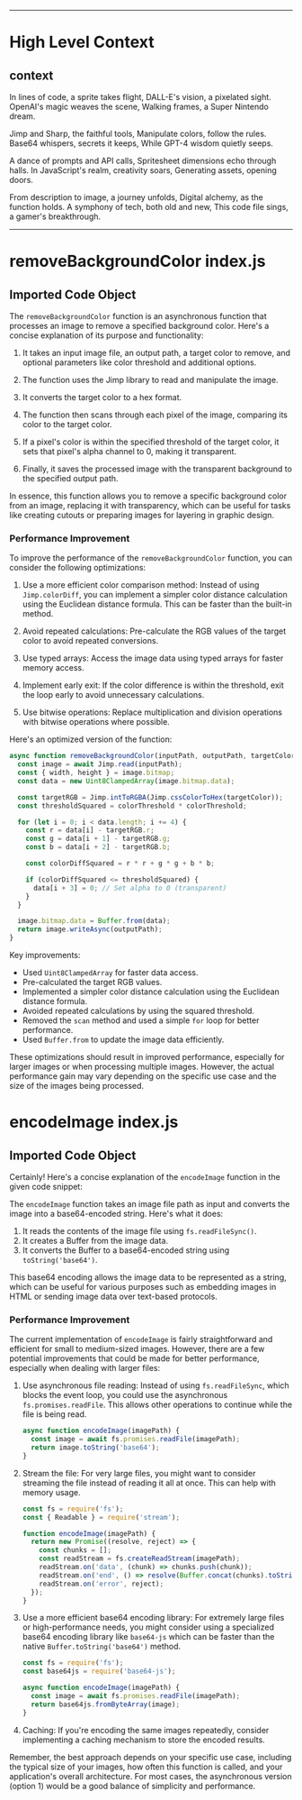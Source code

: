 

  ---
# High Level Context
## context
In lines of code, a sprite takes flight,
DALL-E's vision, a pixelated sight.
OpenAI's magic weaves the scene,
Walking frames, a Super Nintendo dream.

Jimp and Sharp, the faithful tools,
Manipulate colors, follow the rules.
Base64 whispers, secrets it keeps,
While GPT-4 wisdom quietly seeps.

A dance of prompts and API calls,
Spritesheet dimensions echo through halls.
In JavaScript's realm, creativity soars,
Generating assets, opening doors.

From description to image, a journey unfolds,
Digital alchemy, as the function holds.
A symphony of tech, both old and new,
This code file sings, a gamer's breakthrough.


---
# removeBackgroundColor index.js
## Imported Code Object
The `removeBackgroundColor` function is an asynchronous function that processes an image to remove a specified background color. Here's a concise explanation of its purpose and functionality:

1. It takes an input image file, an output path, a target color to remove, and optional parameters like color threshold and additional options.

2. The function uses the Jimp library to read and manipulate the image.

3. It converts the target color to a hex format.

4. The function then scans through each pixel of the image, comparing its color to the target color.

5. If a pixel's color is within the specified threshold of the target color, it sets that pixel's alpha channel to 0, making it transparent.

6. Finally, it saves the processed image with the transparent background to the specified output path.

In essence, this function allows you to remove a specific background color from an image, replacing it with transparency, which can be useful for tasks like creating cutouts or preparing images for layering in graphic design.

### Performance Improvement

To improve the performance of the `removeBackgroundColor` function, you can consider the following optimizations:

1. Use a more efficient color comparison method:
   Instead of using `Jimp.colorDiff`, you can implement a simpler color distance calculation using the Euclidean distance formula. This can be faster than the built-in method.

2. Avoid repeated calculations:
   Pre-calculate the RGB values of the target color to avoid repeated conversions.

3. Use typed arrays:
   Access the image data using typed arrays for faster memory access.

4. Implement early exit:
   If the color difference is within the threshold, exit the loop early to avoid unnecessary calculations.

5. Use bitwise operations:
   Replace multiplication and division operations with bitwise operations where possible.

Here's an optimized version of the function:

```javascript
async function removeBackgroundColor(inputPath, outputPath, targetColor, colorThreshold = 0, options = {}) {
  const image = await Jimp.read(inputPath);
  const { width, height } = image.bitmap;
  const data = new Uint8ClampedArray(image.bitmap.data);

  const targetRGB = Jimp.intToRGBA(Jimp.cssColorToHex(targetColor));
  const thresholdSquared = colorThreshold * colorThreshold;

  for (let i = 0; i < data.length; i += 4) {
    const r = data[i] - targetRGB.r;
    const g = data[i + 1] - targetRGB.g;
    const b = data[i + 2] - targetRGB.b;

    const colorDiffSquared = r * r + g * g + b * b;

    if (colorDiffSquared <= thresholdSquared) {
      data[i + 3] = 0; // Set alpha to 0 (transparent)
    }
  }

  image.bitmap.data = Buffer.from(data);
  return image.writeAsync(outputPath);
}
```

Key improvements:

- Used `Uint8ClampedArray` for faster data access.
- Pre-calculated the target RGB values.
- Implemented a simpler color distance calculation using the Euclidean distance formula.
- Avoided repeated calculations by using the squared threshold.
- Removed the `scan` method and used a simple `for` loop for better performance.
- Used `Buffer.from` to update the image data efficiently.

These optimizations should result in improved performance, especially for larger images or when processing multiple images. However, the actual performance gain may vary depending on the specific use case and the size of the images being processed.

# encodeImage index.js
## Imported Code Object
Certainly! Here's a concise explanation of the `encodeImage` function in the given code snippet:

The `encodeImage` function takes an image file path as input and converts the image into a base64-encoded string. Here's what it does:

1. It reads the contents of the image file using `fs.readFileSync()`.
2. It creates a Buffer from the image data.
3. It converts the Buffer to a base64-encoded string using `toString('base64')`.

This base64 encoding allows the image data to be represented as a string, which can be useful for various purposes such as embedding images in HTML or sending image data over text-based protocols.

### Performance Improvement

The current implementation of `encodeImage` is fairly straightforward and efficient for small to medium-sized images. However, there are a few potential improvements that could be made for better performance, especially when dealing with larger files:

1. Use asynchronous file reading:
   Instead of using `fs.readFileSync`, which blocks the event loop, you could use the asynchronous `fs.promises.readFile`. This allows other operations to continue while the file is being read.

   ```javascript
   async function encodeImage(imagePath) {
     const image = await fs.promises.readFile(imagePath);
     return image.toString('base64');
   }
   ```

2. Stream the file:
   For very large files, you might want to consider streaming the file instead of reading it all at once. This can help with memory usage.

   ```javascript
   const fs = require('fs');
   const { Readable } = require('stream');

   function encodeImage(imagePath) {
     return new Promise((resolve, reject) => {
       const chunks = [];
       const readStream = fs.createReadStream(imagePath);
       readStream.on('data', (chunk) => chunks.push(chunk));
       readStream.on('end', () => resolve(Buffer.concat(chunks).toString('base64')));
       readStream.on('error', reject);
     });
   }
   ```

3. Use a more efficient base64 encoding library:
   For extremely large files or high-performance needs, you might consider using a specialized base64 encoding library like `base64-js` which can be faster than the native `Buffer.toString('base64')` method.

   ```javascript
   const fs = require('fs');
   const base64js = require('base64-js');

   async function encodeImage(imagePath) {
     const image = await fs.promises.readFile(imagePath);
     return base64js.fromByteArray(image);
   }
   ```

4. Caching:
   If you're encoding the same images repeatedly, consider implementing a caching mechanism to store the encoded results.

Remember, the best approach depends on your specific use case, including the typical size of your images, how often this function is called, and your application's overall architecture. For most cases, the asynchronous version (option 1) would be a good balance of simplicity and performance.

  